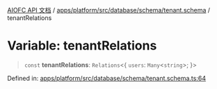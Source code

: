 [AIOFC API 文档](../../../../../../../index.md) / [apps/platform/src/database/schema/tenant.schema](../index.md) / tenantRelations

# Variable: tenantRelations

> `const` **tenantRelations**: `Relations`\<\{ `users`: `Many`\<`string`\>; \}\>

Defined in: [apps/platform/src/database/schema/tenant.schema.ts:64](https://github.com/aiofc-nx/aiofc-nx-20250117/blob/67a7c164367a9389d2ffea309275a0822750a8a2/apps/platform/src/database/schema/tenant.schema.ts#L64)
